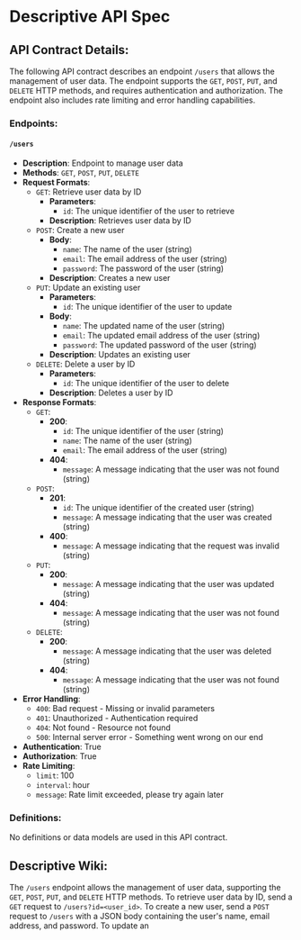 # Descriptive API Spec

## API Contract Details:

The following API contract describes an endpoint `/users` that allows the management of user data. The endpoint supports the `GET`, `POST`, `PUT`, and `DELETE` HTTP methods, and requires authentication and authorization. The endpoint also includes rate limiting and error handling capabilities.

### Endpoints:

#### `/users`

- **Description**: Endpoint to manage user data
- **Methods**: `GET`, `POST`, `PUT`, `DELETE`
- **Request Formats**:
  - `GET`: Retrieve user data by ID
    - **Parameters**:
      - `id`: The unique identifier of the user to retrieve
    - **Description**: Retrieves user data by ID
  - `POST`: Create a new user
    - **Body**:
      - `name`: The name of the user (string)
      - `email`: The email address of the user (string)
      - `password`: The password of the user (string)
    - **Description**: Creates a new user
  - `PUT`: Update an existing user
    - **Parameters**:
      - `id`: The unique identifier of the user to update
    - **Body**:
      - `name`: The updated name of the user (string)
      - `email`: The updated email address of the user (string)
      - `password`: The updated password of the user (string)
    - **Description**: Updates an existing user
  - `DELETE`: Delete a user by ID
    - **Parameters**:
      - `id`: The unique identifier of the user to delete
    - **Description**: Deletes a user by ID
- **Response Formats**:
  - `GET`:
    - **200**:
      - `id`: The unique identifier of the user (string)
      - `name`: The name of the user (string)
      - `email`: The email address of the user (string)
    - **404**:
      - `message`: A message indicating that the user was not found (string)
  - `POST`:
    - **201**:
      - `id`: The unique identifier of the created user (string)
      - `message`: A message indicating that the user was created (string)
    - **400**:
      - `message`: A message indicating that the request was invalid (string)
  - `PUT`:
    - **200**:
      - `message`: A message indicating that the user was updated (string)
    - **404**:
      - `message`: A message indicating that the user was not found (string)
  - `DELETE`:
    - **200**:
      - `message`: A message indicating that the user was deleted (string)
    - **404**:
      - `message`: A message indicating that the user was not found (string)
- **Error Handling**:
  - `400`: Bad request - Missing or invalid parameters
  - `401`: Unauthorized - Authentication required
  - `404`: Not found - Resource not found
  - `500`: Internal server error - Something went wrong on our end
- **Authentication**: True
- **Authorization**: True
- **Rate Limiting**:
  - `limit`: 100
  - `interval`: hour
  - `message`: Rate limit exceeded, please try again later

### Definitions:

No definitions or data models are used in this API contract.

## Descriptive Wiki:

The `/users` endpoint allows the management of user data, supporting the `GET`, `POST`, `PUT`, and `DELETE` HTTP methods. To retrieve user data by ID, send a `GET` request to `/users?id=<user_id>`. To create a new user, send a `POST` request to `/users` with a JSON body containing the user's name, email address, and password. To update an